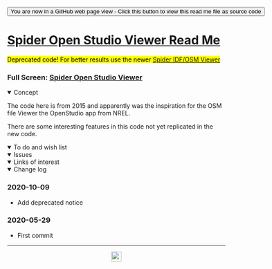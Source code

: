 <span style=display:none; >[You are now in a GitHub source code view - click this link to view Read Me file as a web page]( https://ladybug.tools/spider-2020/spider-open-studio-viewer/readme.html "View file as a web page." ) </span>

<div><input type=button class = 'btn btn-secondary btn-sm' onclick=window.location.href="https://github.com/ladybug-tools/spider-2020/tree/master/spider-open-studio-viewer/";
value='You are now in a GitHub web page view - Click this button to view this read me file as source code' ></div>


# [Spider Open Studio Viewer Read Me]( ./readme.html )

<!--@@@
<iframe src=https://ladybug.tools/spider-2020/spider-open-studio-viewer/ width=100% height=500px >Iframes are not viewable in GitHub source code view</iframe>
_Spider Open Studio Viewer_
@@@-->

<mark>Deprecated code! For better results use the newer [Spider IDF/OSM Viewer]( https://www.ladybug.tools/spider-2020/spider-idf-viewer/v ) </mark>


### Full Screen: [Spider Open Studio Viewer]( https://www.ladybug.tools/spider-2020/spider-open-studio-viewer/ )


<details open >
<summary>Concept</summary>

The code here is from 2015 and apparently was the inspiration for the OSM file Viewer the OpenStudio app from NREL.

There are some interesting features in this code not yet replicated in the new code.


</details>

<details open >
<summary>To do and wish list </summary>


</details>

<details open >
<summary>Issues </summary>


</details>

<details open >
<summary>Links of interest</summary>


</details>

<details open >
<summary>Change log </summary>

### 2020-10-09

* Add deprecated notice

### 2020-05-29

* First commit

</details>

***

<center title="hello! Click me to go up to the top" ><a href=javascript:window.scrollTo(0,0); style=text-decoration:none; > <img width=24 src="https://ladybug.tools/artwork/icons_bugs/ico/spider.ico" > </a></center>


